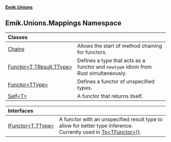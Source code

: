 #### [Emik.Unions](index.md 'index')

## Emik.Unions.Mappings Namespace

| Classes | |
| :--- | :--- |
| [Chains](Chains.md 'Emik.Unions.Mappings.Chains') | Allows the start of method chaining for functors. |
| [Functor&lt;T,TResult,TType&gt;](Functor{T,TResult,TType}.md 'Emik.Unions.Mappings.Functor<T,TResult,TType>') | Defines a type that acts as a functor and `newtype` idiom from Rust simultaneously. |
| [Functor&lt;TType&gt;](Functor{TType}.md 'Emik.Unions.Mappings.Functor<TType>') | Defines a functor of unspecified types. |
| [Self&lt;T&gt;](Self{T}.md 'Emik.Unions.Mappings.Self<T>') | A functor that returns itself. |

| Interfaces | |
| :--- | :--- |
| [IFunctor&lt;T,TType&gt;](IFunctor{T,TType}.md 'Emik.Unions.Mappings.IFunctor<T,TType>') | A functor with an unspecified result type to allow for better type inference.<br/>Currently used in [To&lt;TFunctor&gt;()](Functor{T,TResult,TType}.To{TFunctor}.md 'Emik.Unions.Mappings.Functor<T,TResult,TType>.To<TFunctor>()'). |
